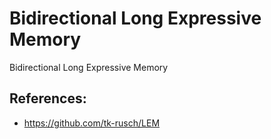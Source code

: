 # Bidirectional Long Expressive Memory
Bidirectional Long Expressive Memory



## References:
* https://github.com/tk-rusch/LEM
